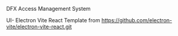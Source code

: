 DFX Access Management System

UI- Electron Vite React Template from https://github.com/electron-vite/electron-vite-react.git
